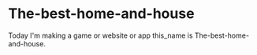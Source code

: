 # The-best-home-and-house
Today I'm making a game or website or app this_name is The-best-home-and-house.
